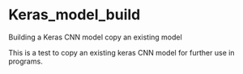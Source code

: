# Keras_model_build
Building a Keras CNN model copy an existing model

This is a test to copy an existing keras CNN model for further use in programs.
